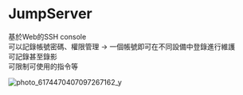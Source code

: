 # JumpServer
  基於Web的SSH console  
  可以記錄帳號密碼、權限管理 -> 一個帳號即可在不同設備中登錄進行維護  
  可記錄甚至錄影  
  可限制可使用的指令等
  
  ![photo_6174470407097267162_y](https://github.com/Bernie3852/My-note/assets/27776034/a21c13af-17da-4f0b-b937-b93d4a461941)  
  
